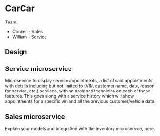# CarCar

Team:

* Conner - Sales
* William - Service

## Design

## Service microservice

Microservice to display service appointments, a list of said appointments with details including but not limited to (VIN, customer name, date, reason for service, etc.) services,  with an assigned technician on each of these features. 
This goes along with a service history which will show appointments for a specific vin and all the previous customer/vehicle data.

## Sales microservice

Explain your models and integration with the inventory
microservice, here.
